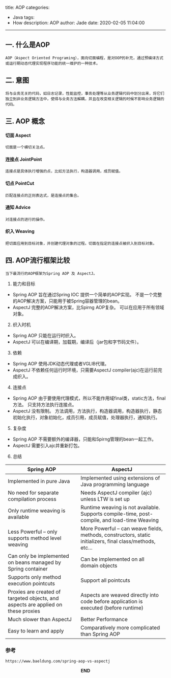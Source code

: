 title: AOP
categories:
  - Java
tags:
  - How
description: AOP
author: Jade
date: 2020-02-05 11:04:00
---

## 一. 什么是AOP
	AOP（Aspect Oriented Programing），面向切面编程，是对OOP的补充，通过预编译方式或运行期动态代理实现程序功能的统一维护的一种技术。
## 二. 意图
	将与业务无关的代码，如日志记录，性能监控，事务处理等从业务逻辑代码中划分出来，将它们独立到非业务逻辑方法中，使得与业务方法解耦，并且在改变相关逻辑的时候不影响业务逻辑的代码。
## 三. AOP 概念
#### 切面 Aspect
	切面是一个横切关注点。
#### 连接点 JointPoint
	连接点是具体执行增强的点，比如方法执行，构造器调用，成员赋值。
#### 切点 PointCut
	匹配连接点的正则表达式，是连接点的集合。
#### 通知 Advice
	对连接点的进行的操作。
#### 织入 Weaving
	把切面应用到目标对象，并创建代理对象的过程。切面在指定的连接点被织入到目标对象。
## 四. AOP流行框架比较
	当下最流行的AOP框架为Spring AOP 及 AspectJ。
1. 能力和目标
- Spring AOP
	旨在通过Spring IOC 提供一个简单的AOP实现。
	不是一个完整的AOP解决方案，只能用于被Spring容器管理的bean。
- AspectJ
	完整的AOP解决方案，比Spirng AOP复杂。
	可以在应用于所有领域对象。
2. 织入时机
- Spring AOP
	只能在运行时织入。
- AspectJ
	可以在编译期，加载期，编译后（jar包和字节码文件）。
3. 依赖
- Spring AOP
	使用JDK动态代理或者VGLIB代理。
- AspectJ
	不依赖任何运行时环境，只需要AspectJ compiler(ajc)在运行前完成织入。
4. 连接点
- Spring AOP
	由于要使用代理模式，所以不能作用域final类，static方法，final方法。
	只支持方法执行连接点。
- AspectJ
	没有限制。
	方法调用，方法执行，构造器调用，构造器执行，静态初始化执行，对象初始化，成员引用，成员赋值，处理器执行，通知执行。
5. 复杂度
- Spring AOP
	不需要额外的编译器，只能和Spirng管理的bean一起工作。
- AspectJ
	需要引入ajc并重新打包。
6. 总结

|Spring AOP|AspectJ|
|-|-|
|Implemented in pure Java|Implemented using extensions of Java programming language|
|No need for separate compilation process|Needs AspectJ compiler (ajc) unless LTW is set up|
|Only runtime weaving is available|Runtime weaving is not available. Supports compile-time, post-compile, and load-time Weaving|
|Less Powerful – only supports method level weaving|More Powerful – can weave fields, methods, constructors, static initializers, final class/methods, etc…|
|Can only be implemented on beans managed by Spring container|Can be implemented on all domain objects|
|Supports only method execution pointcuts|Support all pointcuts|
|Proxies are created of targeted objects, and aspects are applied on these proxies|Aspects are weaved directly into code before application is executed (before runtime)|
|Much slower than AspectJ|Better Performance|
|Easy to learn and apply|Comparatively more complicated than Spring AOP|

### 参考
	https://www.baeldung.com/spring-aop-vs-aspectj

<p style="text-align: center"><strong>END</strong></p>
